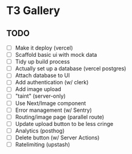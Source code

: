 # T3 Gallery

## TODO

 - [ ] Make it deploy (vercel)
 - [ ] Scaffold basic ui with mock data
 - [ ] Tidy up build process
 - [ ] Actually set up a database (vercel postgres)
 - [ ] Attach database to UI
 - [ ] Add authentication (w/ clerk)
 - [ ] Add image upload
 - [ ] "taint" (server-only)
 - [ ] Use Next/Image component
 - [ ] Error management (w/ Sentry)
 - [ ] Routing/image page (parallel route)
 - [ ] Update upload button to be less cringe
 - [ ] Analytics (posthog)
 - [ ] Delete button (w/ Server Actions)
 - [ ] Ratelimiting (upstash)